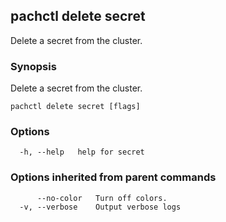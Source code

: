 ## pachctl delete secret

Delete a secret from the cluster.

### Synopsis

Delete a secret from the cluster.

```
pachctl delete secret [flags]
```

### Options

```
  -h, --help   help for secret
```

### Options inherited from parent commands

```
      --no-color   Turn off colors.
  -v, --verbose    Output verbose logs
```
